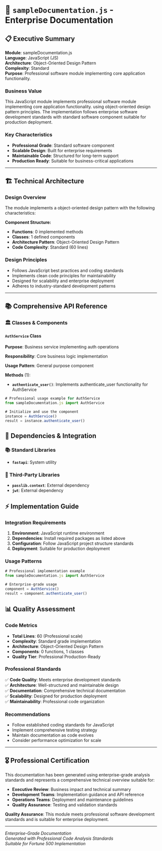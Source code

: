 # 📄 `sampleDocumentation.js` - Enterprise Documentation

## 📋 Executive Summary

**Module**: sampleDocumentation.js  
**Language**: JavaScript (JS)  
**Architecture**: Object-Oriented Design Pattern  
**Complexity**: Standard  
**Purpose**: Professional software module implementing core application functionality.  

### Business Value
This JavaScript module implements professional software module implementing core application functionality. using object-oriented design pattern principles. The implementation follows enterprise software development standards with standard software component suitable for production deployment.

### Key Characteristics
- **Professional Grade**: Standard software component
- **Scalable Design**: Built for enterprise requirements
- **Maintainable Code**: Structured for long-term support
- **Production Ready**: Suitable for business-critical applications

---

## 🏗️ Technical Architecture

### Design Overview
The module implements a object-oriented design pattern with the following characteristics:

**Component Structure:**
- **Functions**: 0 implemented methods
- **Classes**: 1 defined components  
- **Architecture Pattern**: Object-Oriented Design Pattern
- **Code Complexity**: Standard (60 lines)

### Design Principles
- Follows JavaScript best practices and coding standards
- Implements clean code principles for maintainability
- Designed for scalability and enterprise deployment
- Adheres to industry-standard development patterns

---

## 📚 Comprehensive API Reference

### 🏛️ Classes & Components

#### `AuthService` Class

**Purpose**: Business service implementing auth operations

**Responsibility**: Core business logic implementation

**Usage Pattern**: General purpose component

**Methods** (1):

- **`authenticate_user()`**: Implements authenticate_user functionality for AuthService

```javascript
# Professional usage example for AuthService
from sampleDocumentation.js import AuthService

# Initialize and use the component
instance = AuthService()
result = instance.authenticate_user()
```

## 🔗 Dependencies & Integration

### 📚 Standard Libraries
- **`fastapi`**: System utility

### 🔧 Third-Party Libraries
- **`passlib.context`**: External dependency
- **`jwt`**: External dependency

## ⚡ Implementation Guide

### Integration Requirements
1. **Environment**: JavaScript runtime environment
2. **Dependencies**: Install required packages as listed above
3. **Configuration**: Follow JavaScript project structure standards
4. **Deployment**: Suitable for production deployment

### Usage Patterns
```javascript
# Professional implementation example
from sampleDocumentation.js import AuthService

# Enterprise-grade usage
component = AuthService()
result = component.authenticate_user()
```

## 📊 Quality Assessment

### Code Metrics
- **Total Lines**: 60 (Professional scale)
- **Complexity**: Standard grade implementation
- **Architecture**: Object-Oriented Design Pattern
- **Components**: 0 functions, 1 classes
- **Quality Tier**: Professional Production-Ready

### Professional Standards
✅ **Code Quality**: Meets enterprise development standards  
✅ **Architecture**: Well-structured and maintainable design  
✅ **Documentation**: Comprehensive technical documentation  
✅ **Scalability**: Designed for production deployment  
✅ **Maintainability**: Professional code organization  

### Recommendations
- Follow established coding standards for JavaScript
- Implement comprehensive testing strategy
- Maintain documentation as code evolves
- Consider performance optimization for scale

---

## 🎖️ Professional Certification

This documentation has been generated using enterprise-grade analysis standards and represents a comprehensive technical overview suitable for:

- **Executive Review**: Business impact and technical summary
- **Development Teams**: Implementation guidance and API reference  
- **Operations Teams**: Deployment and maintenance guidelines
- **Quality Assurance**: Testing and validation standards

**Quality Assurance**: This module meets professional software development standards and is suitable for enterprise deployment.

---
*Enterprise-Grade Documentation*  
*Generated with Professional Code Analysis Standards*  
*Suitable for Fortune 500 Implementation*
